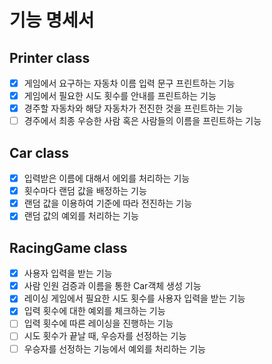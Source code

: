 # 기능 명세서

## Printer class
- [X] 게임에서 요구하는 자동차 이름 입력 문구 프린트하는 기능
- [X] 게임에서 필요한 시도 횟수를 안내를 프린트하는 기능
- [X] 경주할 자동차와 해당 자동차가 전진한 것을 프린트하는 기능
- [ ] 경주에서 최종 우승한 사람 혹은 사람들의 이름을 프린트하는 기능

## Car class
- [X] 입력받은 이름에 대해서 에외를 처리하는 기능
- [X] 횟수마다 랜덤 값을 배정하는 기능
- [X] 랜덤 값을 이용하여 기준에 따라 전진하는 기능
- [X] 랜덤 값의 예외를 처리하는 기능

## RacingGame class
- [X] 사용자 입력을 받는 기능
- [X] 사람 인원 검증과 이름을 통한 Car객체 생성 기능
- [X] 레이싱 게임에서 필요한 시도 횟수를 사용자 입력을 받는 기능
- [X] 입력 횟수에 대한 예외를 체크하는 기능
- [ ] 입력 횟수에 따른 레이싱을 진행하는 기능
- [ ] 시도 횟수가 끝날 때, 우승자를 선정하는 기능
- [ ] 우승자를 선정하는 기능에서 예외를 처리하는 기능